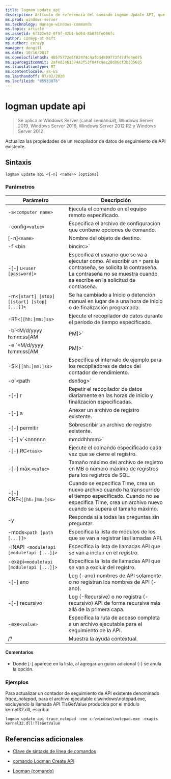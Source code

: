 ```yaml
---
title: logman update api
description: Artículo de referencia del comando Logman Update API, que actualiza las propiedades de un recopilador de datos de seguimiento de API existente.
ms.prod: windows-server
ms.technology: manage-windows-commands
ms.topic: article
ms.assetid: 6f322e52-0f9f-42b1-bd64-8b8f8fe086fc
author: coreyp-at-msft
ms.author: coreyp
manager: dongill
ms.date: 10/16/2017
ms.openlocfilehash: 40575772e5f82474c4afbd4809773f47d7e4e075
ms.sourcegitcommit: 2afed2461574a3f53f84fc9ec28d86df3b335685
ms.translationtype: MT
ms.contentlocale: es-ES
ms.lasthandoff: 07/02/2020
ms.locfileid: "85933876"
---
```

# <a name="logman-update-api"></a>logman update api

> Se aplica a: Windows Server (canal semianual), Windows Server 2019, Windows Server 2016, Windows Server 2012 R2 y Windows Server 2012

Actualiza las propiedades de un recopilador de datos de seguimiento de API existente.

## <a name="syntax"></a>Sintaxis

```
logman update api <[-n] <name>> [options]
```

### <a name="parameters"></a>Parámetros

| Parámetro | Descripción |
| --------- | ----------- |
| -s`<computer name>` | Ejecuta el comando en el equipo remoto especificado. |
| -config`<value>` | Especifica el archivo de configuración que contiene opciones de comando. |
| [-n]`<name>` | Nombre del objeto de destino. |
| -f`<bin|bincirc>` | Especifica el formato del registro del recopilador de datos. |
| -[-] u`<user [password]>` | Especifica el usuario que se va a ejecutar como. Al escribir un `*` para la contraseña, se solicita la contraseña. La contraseña no se muestra cuando se escribe en la solicitud de contraseña. |
| -m`<[start] [stop] [[start] [stop] [...]]>` | Se ha cambiado a Inicio o detención manual en lugar de a una hora de inicio o de finalización programada. |
| -RF`<[[hh:]mm:]ss>` | Ejecute el recopilador de datos durante el período de tiempo especificado. |
| -b`<M/d/yyyy h:mm:ss[AM|PM]>` | Comienza a recopilar datos en el momento especificado. |
| -e `<M/d/yyyy h:mm:ss[AM|PM]>` | Finaliza la recopilación de datos en el momento especificado. |
| -Si`<[[hh:]mm:]ss>` | Especifica el intervalo de ejemplo para los recopiladores de datos del contador de rendimiento. |
| -o`<path|dsn!log>` | Especifica el archivo de registro de salida o el DSN y el nombre del conjunto de registros en una base de datos SQL. |
| -[-] r | Repetir el recopilador de datos diariamente en las horas de inicio y finalización especificadas. |
| -[-] a | Anexar un archivo de registro existente. |
| -[-] permitir | Sobrescribir un archivo de registro existente. |
| -[-] v`<nnnnnn|mmddhhmm>` | Adjunta información de versión del archivo al final del nombre del archivo de registro. |
| -[-] RC`<task>` | Ejecute el comando especificado cada vez que se cierre el registro. |
| -[-] máx.`<value>` | Tamaño máximo del archivo de registro en MB o número máximo de registros para los registros de SQL. |
| -[-] CNF`<[[hh:]mm:]ss>` | Cuando se especifica Time, crea un nuevo archivo cuando ha transcurrido el tiempo especificado. Cuando no se especifica Time, crea un archivo nuevo cuando se supera el tamaño máximo. |
| -y | Responda sí a todas las preguntas sin preguntar. |
| -mods`<path [path [...]]>` | Especifica la lista de módulos de los que se van a registrar las llamadas API. |
| -INAPI` <module!api [module!api [...]]>` | Especifica la lista de llamadas API que se van a incluir en el registro. |
| -exapi`<module!api [module!api [...]]>` | Especifica la lista de llamadas API que se van a excluir del registro. |
| -[-] ano | Log (-ano) nombres de API solamente o no registran los nombres de API (-ano). |
| -[-] recursivo | Log (-Recursive) o no registra (-recursivo) API de forma recursiva más allá de la primera capa. |
| -exe`<value>` | Especifica la ruta de acceso completa a un archivo ejecutable para el seguimiento de la API. |
| /? | Muestra la ayuda contextual. |

#### <a name="remarks"></a>Comentarios

- Donde [-] aparece en la lista, al agregar un guion adicional (-) se anula la opción.

### <a name="examples"></a>Ejemplos

Para actualizar un contador de seguimiento de API existente denominado *trace_notepad*, para el archivo ejecutable c:\windows\notepad.exe, excluyendo la llamada API TlsGetValue producida por el módulo kernel32.dll, escriba:

```
logman update api trace_notepad -exe c:\windows\notepad.exe -exapis kernel32.dll!TlsGetValue
```

## <a name="additional-references"></a>Referencias adicionales

- [Clave de sintaxis de línea de comandos](command-line-syntax-key.md)

- [comando Logman Create API](logman-create-api.md)

- [Logman (comando)](logman.md)
